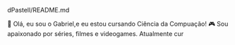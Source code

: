 dPastell/README.md

👋 Olá, eu sou o Gabriel,e eu estou cursando Ciência da Compuação!
🎮 Sou apaixonado por séries, filmes e videogames.
Atualmente cur
<!---
dPastell/dPastell is a ✨ special ✨ repository because its `README.md` (this file) appears on your GitHub profile.
You can click the Preview link to take a look at your changes.
--->
